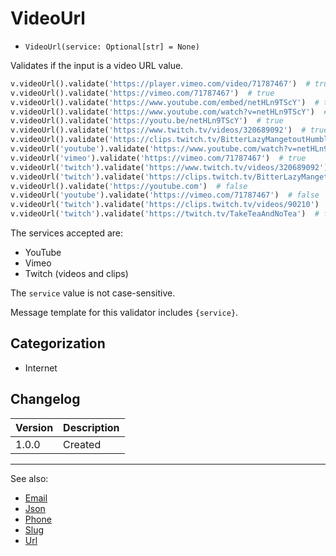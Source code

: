 # VideoUrl

- `VideoUrl(service: Optional[str] = None)`

Validates if the input is a video URL value.

```python
v.videoUrl().validate('https://player.vimeo.com/video/71787467')  # true
v.videoUrl().validate('https://vimeo.com/71787467')  # true
v.videoUrl().validate('https://www.youtube.com/embed/netHLn9TScY')  # true
v.videoUrl().validate('https://www.youtube.com/watch?v=netHLn9TScY')  # true
v.videoUrl().validate('https://youtu.be/netHLn9TScY')  # true
v.videoUrl().validate('https://www.twitch.tv/videos/320689092')  # true
v.videoUrl().validate('https://clips.twitch.tv/BitterLazyMangetoutHumbleLife')  # true
v.videoUrl('youtube').validate('https://www.youtube.com/watch?v=netHLn9TScY')  # true
v.videoUrl('vimeo').validate('https://vimeo.com/71787467')  # true
v.videoUrl('twitch').validate('https://www.twitch.tv/videos/320689092')  # true
v.videoUrl('twitch').validate('https://clips.twitch.tv/BitterLazyMangetoutHumbleLife')  # true
v.videoUrl().validate('https://youtube.com')  # false
v.videoUrl('youtube').validate('https://vimeo.com/71787467')  # false
v.videoUrl('twitch').validate('https://clips.twitch.tv/videos/90210')  # false
v.videoUrl('twitch').validate('https://twitch.tv/TakeTeaAndNoTea')  # false
```

The services accepted are:

- YouTube
- Vimeo
- Twitch (videos and clips)

The `service` value is not case-sensitive.

Message template for this validator includes `{service}`.

## Categorization

- Internet

## Changelog

Version | Description
--------|-------------
  1.0.0 | Created

***
See also:

- [Email](Email.md)
- [Json](Json.md)
- [Phone](Phone.md)
- [Slug](Slug.md)
- [Url](Url.md)